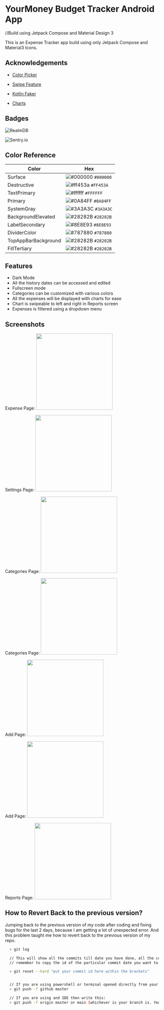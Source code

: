 
# YourMoney Budget Tracker Android App
//Build using Jetpack Compose and Material Design 3

This is an Expense Tracker app build using only Jetpack Compose and Material3 Icons.


## Acknowledgements

- [Color Picker](https://github.com/skydoves/colorpicker-compose)

- [Swipe Feature](https://github.com/saket/swipe)

- [Kotlin Faker](https://github.com/serpro69/kotlin-faker)

- [Charts](https://github.com/tehras/charts)



## Badges

![RealmDB](https://img.shields.io/badge/realmdb-Realm%20DB-%2359569E)

![Sentry.io](https://img.shields.io/badge/Sentry-Sentry.io-%233A3A3C)



## Color Reference

| Color             | Hex                                                                |
| ----------------- | ------------------------------------------------------------------ |
| Surface | ![#000000](https://placehold.co/15x15/000000/000000.png) `#000000` |
| Destructive | ![#ff453a](https://placehold.co/15x15/ff453a/ff453a.png) `#FF453A` |
| TextPrimary | ![#ffffff](https://placehold.co/15x15/ffffff/ffffff.png) `#FFFFFF` |
| Primary | ![#0A84FF](https://placehold.co/15x15/0A84FF/0A84FF.png) `#0A84FF` |
| SystemGray | ![#3A3A3C](https://placehold.co/15x15/3A3A3C/3A3A3C.png) `#3A3A3C` |
| BackgroundElevated | ![#28282B](https://placehold.co/15x15/28282B/28282B.png) `#28282B` |
| LabelSecondary | ![#8E8E93](https://placehold.co/15x15/8E8E93/8E8E93.png) `#8E8E93` |
| DividerColor | ![#787880](https://placehold.co/15x15/787880/787880.png) `#787880` |
| TopAppBarBackground | ![#28282B](https://placehold.co/15x15/28282B/28282B.png) `#28282B` |
| FillTertiary | ![#28282B](https://placehold.co/15x15/28282B/28282B.png) `#28282B` |

## Features

- Dark Mode
- All the history dates can be accessed and edited
- Fullscreen mode
- Categories can be customized with various colors
- All the expenses will be displayed with charts for ease
- Chart is swipeable to left and right in Reports screen
- Expenses is filtered using a dropdown menu

## Screenshots

Expense Page:
<img src="https://github.com/satyamlal/YourMoney/assets/26645754/7254239b-03f7-451b-a946-cf5a6a532913" width="250">

Settings Page:
<img src="https://github.com/satyamlal/YourMoney/assets/26645754/dd8fa487-f488-471f-aab6-a1c6a6667ab3" width="250">

Categories Page:
<img src="https://github.com/satyamlal/YourMoney/assets/26645754/68265d59-e0f8-4842-8b6c-62ff64b8f64f" width="250">

Categories Page:
<img src="https://github.com/satyamlal/YourMoney/assets/26645754/60d9d117-df94-4ba0-a155-ed2e42320edd" width="250">

Add Page:
<img src="https://github.com/satyamlal/YourMoney/assets/26645754/970ae94b-6fd5-4ba4-ad23-a60341ab2a7a" width="250">

Add Page:
<img src="https://github.com/satyamlal/YourMoney/assets/26645754/0de6acab-d4df-4fdd-b5bc-ffab4f421c05" width="250">

Reports Page:
<img src="https://github.com/satyamlal/YourMoney/assets/26645754/cb316b90-fed1-4c26-834f-84f8e4c37a9b" width="250">


## How to Revert Back to the previous version?

Jumping back to the previous version of my code after coding and fixing bugs for the last 2 days, because I am getting a lot of unexpected error.
And this problem taught me how to revert back to the previous version of my repo.

```bash
  > git log

  // This will show all the commits till date you have done, all the commit will be shown with their ids and date.
  // remember to copy the id of the particular commit date you want to revert back your code to.

  > git reset --hard "put your commit id here within the brackets"


  // If you are using powershell or terminal opened directly from your project folder then type this:
  > git push -f github master

  // If you are using and IDE then write this:
  > git push -f origin master or main (whichever is your branch is. You can check that in the end of your settings section of your repository)
```

